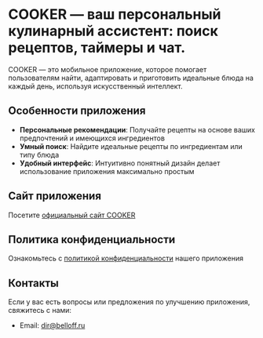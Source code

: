 # COOKER — ваш персональный кулинарный ассистент: поиск рецептов, таймеры и чат.

COOKER — это мобильное приложение, которое помогает пользователям найти, адаптировать и приготовить идеальные блюда на каждый день, используя искусственный интеллект.

## Особенности приложения

- **Персональные рекомендации**: Получайте рецепты на основе ваших предпочтений и имеющихся ингредиентов
- **Умный поиск**: Найдите идеальные рецепты по ингредиентам или типу блюда
- **Удобный интерфейс**: Интуитивно понятный дизайн делает использование приложения максимально простым

## Сайт приложения

Посетите [официальный сайт COOKER](https://beioff.github.io/COOKER---AI-Chef-Assistant/)

## Политика конфиденциальности

Ознакомьтесь с [политикой конфиденциальности](https://beioff.github.io/COOKER---AI-Chef-Assistant/privacy-policy.html) нашего приложения

## Контакты

Если у вас есть вопросы или предложения по улучшению приложения, свяжитесь с нами:
- Email: dir@belloff.ru
